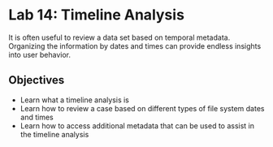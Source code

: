 # Lab 14: Timeline Analysis

It is often useful to review a data set based on temporal metadata. Organizing the information by dates and times can provide endless insights into user behavior.

## Objectives
- Learn what a timeline analysis is
- Learn how to review a case based on different types of file system dates and times
- Learn how to access additional metadata that can be used to assist in the timeline analysis
